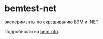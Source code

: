 # bemtest-net
эксперименты по скрещиванию БЭМ и .NET

Подробности на [bem.info](https://ru.bem.info/forum/1007/).